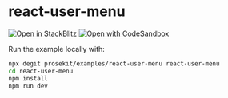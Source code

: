 # react-user-menu

[![Open in StackBlitz](https://developer.stackblitz.com/img/open_in_stackblitz.svg)](https://stackblitz.com/github/prosekit/examples/tree/master/react-user-menu)
[![Open with CodeSandbox](https://assets.codesandbox.io/github/button-edit-lime.svg)](https://codesandbox.io/p/sandbox/github/prosekit/examples/tree/master/react-user-menu)

Run the example locally with:

```bash
npx degit prosekit/examples/react-user-menu react-user-menu
cd react-user-menu
npm install
npm run dev
```
